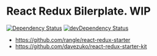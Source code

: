 React Redux Bilerplate. WIP
=======================

[![Dependency Status](https://david-dm.org/robi-richter/react-redux-boilerplate.png)](https://david-dm.org/robi-richter/react-redux-boilerplate) [![devDependency Status](https://david-dm.org/robi-richter/react-redux-boilerplate/dev-status.png)](https://david-dm.org/robi-richter/react-redux-boilerplate#info=devDependencies)

* https://github.com/rangle/react-redux-starter
* https://github.com/davezuko/react-redux-starter-kit
